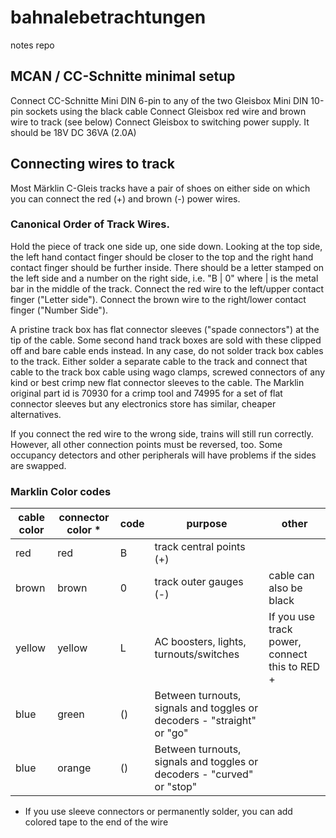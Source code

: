 # bahnalebetrachtungen

notes repo

## MCAN / CC-Schnitte minimal setup

Connect CC-Schnitte Mini DIN 6-pin to any of the two Gleisbox Mini DIN 10-pin sockets using the black cable
Connect Gleisbox red wire and brown wire to track (see below)
Connect Gleisbox to switching power supply. It should be  18V DC 36VA (2.0A)

## Connecting wires to track

Most Märklin C-Gleis tracks have a pair of shoes on either side on which you can connect the red (+) and brown (-) power wires.

### Canonical Order of Track Wires.

Hold the piece of track one side up, one side down. Looking at the top side, the left hand contact finger should be closer to the top and the right hand contact finger should be further inside. There should be a letter stamped on the left side and a number on the right side, i.e. "B | 0" where | is the metal bar in the middle of the track.
Connect the red wire to the left/upper contact finger ("Letter side"). Connect the brown wire to the right/lower contact finger ("Number Side").

A pristine track box has flat connector sleeves ("spade connectors") at the tip of the cable. Some second hand track boxes are sold with these clipped off and bare cable ends instead. In any case, do not solder track box cables to the track. Either solder a separate cable to the track and connect that cable to the track box cable using wago clamps, screwed connectors of any kind or best crimp new flat connector sleeves to the cable. The Marklin original part id is 70930 for a crimp tool and 74995 for a set of flat connector sleeves but any electronics store has similar, cheaper alternatives.

If you connect the red wire to the wrong side, trains will still run correctly. However, all other connection points must be reversed, too. Some occupancy detectors and other peripherals will have problems if the sides are swapped.

### Marklin Color codes

| cable color | connector color * | code | purpose | other |
|-|-|-|-|-|
| red  | red | B | track central points (+) |  |
| brown | brown | 0 | track outer gauges (-) | cable can also be black |
| yellow | yellow | L | AC boosters, lights, turnouts/switches | If you use track power, connect this to RED + |
| blue | green | () | Between turnouts, signals and toggles or decoders - "straight" or "go" |  |
| blue | orange | () | Between turnouts, signals and toggles or decoders - "curved" or "stop" |  |


* If you use sleeve connectors or permanently solder, you can add colored tape to the end of the wire
